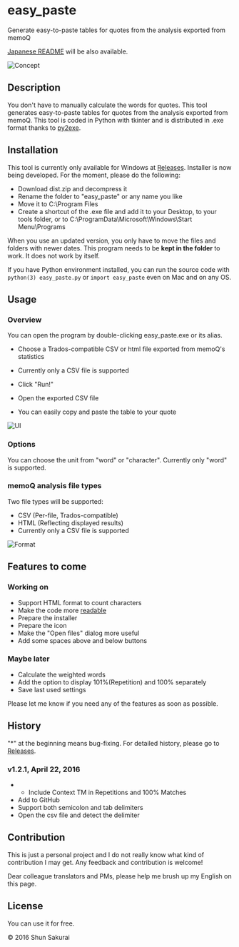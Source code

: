 # easy_paste
Generate easy-to-paste tables for quotes from the analysis exported from memoQ

[Japanese README](https://github.com/ShunSakurai/easy_paste/blob/master/README_jpn.md) will be also available.

![Concept](https://raw.github.com/wiki/ShunSakurai/easy_paste/easy_paste_concept.png)

## Description
You don't have to manually calculate the words for quotes. This tool generates easy-to-paste tables for quotes from the analysis exported from memoQ.
This tool is coded in Python with tkinter and is distributed in .exe format thanks to [py2exe](http://www.py2exe.org/).

## Installation
This tool is currently only available for Windows at [Releases](https://github.com/ShunSakurai/easy_paste/releases).
Installer is now being developed. For the moment, please do the following:

- Download dist.zip and decompress it
- Rename the folder to "easy_paste" or any name you like
- Move it to C:\Program Files
- Create a shortcut of the .exe file and add it to your Desktop, to your tools folder, or to C:\ProgramData\Microsoft\Windows\Start Menu\Programs

When you use an updated version, you only have to move the files and folders with newer dates.
This program needs to be **kept in the folder** to work. It does not work by itself.

If you have Python environment installed, you can run the source code with `python(3) easy_paste.py` or `import easy_paste` even on Mac and on any OS.

## Usage

### Overview
You can open the program by double-clicking easy_paste.exe or its alias.

- Choose a Trados-compatible CSV or html file exported from memoQ's statistics
- Currently only a CSV file is supported
- Click "Run!"

- Open the exported CSV file
- You can easily copy and paste the table to your quote

![UI](https://raw.github.com/wiki/ShunSakurai/easy_paste/easy_paste_ui.png)

### Options
You can choose the unit from "word" or "character". Currently only "word" is supported.

### memoQ analysis file types
Two file types will be supported:

- CSV (Per-file, Trados-compatible)
- HTML (Reflecting displayed results)
- Currently only a CSV file is supported

![Format](https://raw.github.com/wiki/ShunSakurai/easy_paste/easy_paste_format.png)

## Features to come
### Working on
- Support HTML format to count characters
- Make the code more [readable](http://www.amazon.com/dp/0596802293)
- Prepare the installer
- Prepare the icon
- Make the "Open files" dialog more useful
- Add some spaces above and below buttons

### Maybe later
- Calculate the weighted words
- Add the option to display 101%(Repetition) and 100% separately
- Save last used settings

Please let me know if you need any of the features as soon as possible.

## History
"*" at the beginning means bug-fixing.
For detailed history, please go to [Releases](https://github.com/ShunSakurai/easy_paste/releases).

### v1.2.1, April 22, 2016
- * Include Context TM in Repetitions and 100% Matches
- Add to GitHub
- Support both semicolon and tab delimiters
- Open the csv file and detect the delimiter

## Contribution
This is just a personal project and I do not really know what kind of contribution I may get. Any feedback and contribution is welcome!

Dear colleague translators and PMs, please help me brush up my English on this page.

## License
You can use it for free.

© 2016 Shun Sakurai
